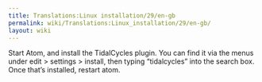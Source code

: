 ```yaml
---
title: Translations:Linux installation/29/en-gb
permalink: wiki/Translations:Linux_installation/29/en-gb/
layout: wiki
---
```


Start Atom, and install the TidalCycles plugin. You can find it via the
menus under edit \> settings \> install, then typing “tidalcycles” into
the search box. Once that’s installed, restart atom.
